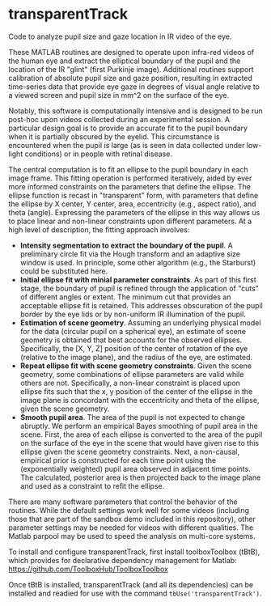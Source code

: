 # transparentTrack
Code to analyze pupil size and gaze location in IR video of the eye.

These MATLAB routines are designed to operate upon infra-red videos of the human eye and extract the elliptical boundary of the pupil and the location of the IR "glint" (first Purkinje image). Additional routines support calibration of absolute pupil size and gaze position, resulting in extracted time-series data that provide eye gaze in degrees of visual angle relative to a viewed screen and pupil size in mm^2 on the surface of the eye.

Notably, this software is computationally intensive and is designed to be run post-hoc upon videos collected during an experimental session. A particular design goal is to provide an accurate fit to the pupil boundary when it is partially obscured by the eyelid. This circumstance is encountered when the pupil is large (as is seen in data collected under low-light conditions) or in people with retinal disease.

The central computation is to fit an ellipse to the pupil boundary in each image frame. This fitting operation is performed iteratively, aided by ever more informed constraints on the parameters that define the ellipse. The ellipse function is recast in "transparent" form, with parameters that define the ellipse by X center, Y center, area, eccentricity (e.g., aspect ratio), and theta (angle). Expressing the parameters of the ellipse in this way allows us to place linear and non-linear constraints upon different parameters. At a high level of description, the fitting approach involves:

- **Intensity segmentation to extract the boundary of the pupil**. A preliminary circle fit via the Hough transform and an adaptive size window is used. In principle, some other algorithm (e.g., the Starburst) could be substituted here.
- **Initial ellipse fit with minial parameter constraints**. As part of this first stage, the boundary of pupil is refined through the application of "cuts" of different angles or extent. The minimum cut that provides an acceptable ellipse fit is retained. This addresses obscuration of the pupil border by the eye lids or by non-uniform IR illumination of the pupil.
- **Estimation of scene geometry**. Assuming an underlying physical model for the data (circular pupil on a spherical eye), an estimate of scene geometry is obtained that best accounts for the observed ellipses. Specifically, the [X, Y, Z] position of the center of rotation of the eye (relative to the image plane), and the radius of the eye, are estimated.
- **Repeat ellipse fit with scene geometry constraints**. Given the scene geometry, some combinations of ellipse parameters are valid while others are not. Specifically, a non-linear constraint is placed upon ellipse fits such that the x, y position of the center of the ellipse in the image plane is concordant with the eccentricity and theta of the ellipse, given the scene geometry.
- **Smooth pupil area**. The area of the pupil is not expected to change abruptly. We perform an empirical Bayes smoothing of pupil area in the scene. First, the area of each ellipse is converted to the area of the pupil on the surface of the eye in the scene that would have given rise to this ellipse given the scene geometry constraints. Next, a non-causal, empirical prior is constructed for each time point using the (exponentially weighted) pupil area observed in adjacent time points. The calculated, posterior area is then projected back to the image plane and used as a constraint to refit the ellipse.

There are many software parameters that control the behavior of the routines. While the default settings work well for some videos (including those that are part of the sandbox demo included in this repository), other parameter settings may be needed for videos with different qualities. The Matlab parpool may be used to speed the analysis on multi-core systems.

To install and configure transparentTrack, first install toolboxToolbox (tBtB), which provides for declarative dependency management for Matlab: https://github.com/ToolboxHub/ToolboxToolbox

Once tBtB is installed, transparentTrack (and all its dependencies) can be installed and readied for use with the command `tbUse('transparentTrack')`.
